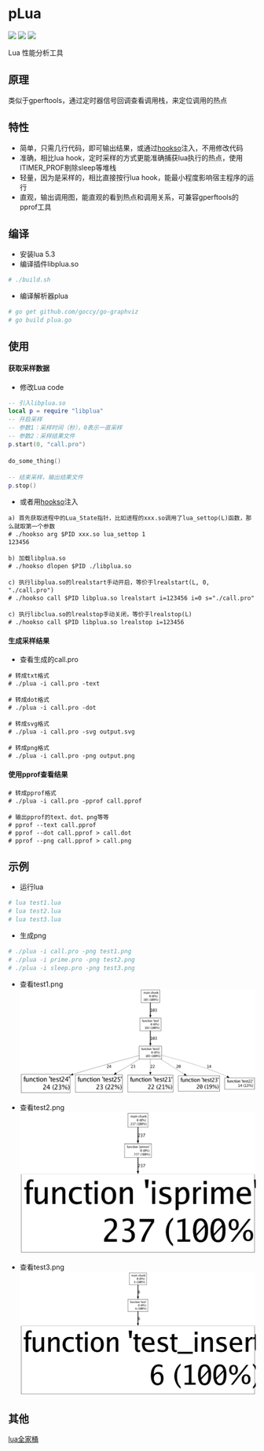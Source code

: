 # pLua

[<img src="https://img.shields.io/github/license/esrrhs/pLua">](https://github.com/esrrhs/pLua)
[<img src="https://img.shields.io/github/languages/top/esrrhs/pLua">](https://github.com/esrrhs/pLua)
[<img src="https://img.shields.io/github/actions/workflow/status/esrrhs/pLua/ccpp.yml?branch=master">](https://github.com/esrrhs/pLua/actions)

Lua 性能分析工具

## 原理
类似于gperftools，通过定时器信号回调查看调用栈，来定位调用的热点

## 特性
- 简单，只需几行代码，即可输出结果，或通过[hookso](https://github.com/esrrhs/hookso)注入，不用修改代码
- 准确，相比lua hook，定时采样的方式更能准确捕获lua执行的热点，使用ITIMER_PROF剔除sleep等堆栈
- 轻量，因为是采样的，相比直接按行lua hook，能最小程度影响宿主程序的运行
- 直观，输出调用图，能直观的看到热点和调用关系，可兼容gperftools的pprof工具

## 编译
* 安装lua 5.3
* 编译插件libplua.so
``` bash
# ./build.sh
```
* 编译解析器plua
``` bash
# go get github.com/goccy/go-graphviz
# go build plua.go
```

## 使用
#### 获取采样数据
* 修改Lua code
``` lua
-- 引入libplua.so
local p = require "libplua"
-- 开启采样
-- 参数1：采样时间（秒），0表示一直采样
-- 参数2：采样结果文件
p.start(0, "call.pro")

do_some_thing()

-- 结束采样，输出结果文件
p.stop()

```
* 或者用[hookso](https://github.com/esrrhs/hookso)注入
```
a) 首先获取进程中的Lua_State指针，比如进程的xxx.so调用了lua_settop(L)函数，那么就取第一个参数
# ./hookso arg $PID xxx.so lua_settop 1 
123456

b) 加载libplua.so
# ./hookso dlopen $PID ./libplua.so

c) 执行libplua.so的lrealstart手动开启，等价于lrealstart(L, 0, "./call.pro")
# ./hookso call $PID libplua.so lrealstart i=123456 i=0 s="./call.pro"

c) 执行libclua.so的lrealstop手动关闭，等价于lrealstop(L)
# ./hookso call $PID libplua.so lrealstop i=123456
```
#### 生成采样结果
* 查看生成的call.pro
```
# 转成txt格式
# ./plua -i call.pro -text

# 转成dot格式
# ./plua -i call.pro -dot

# 转成svg格式
# ./plua -i call.pro -svg output.svg

# 转成png格式
# ./plua -i call.pro -png output.png
```
#### 使用pprof查看结果
```
# 转成pprof格式
# ./plua -i call.pro -pprof call.pprof

# 输出pprof的text、dot、png等等
# pprof --text call.pprof
# pprof --dot call.pprof > call.dot
# pprof --png call.pprof > call.png
```

## 示例
* 运行lua
```bash
# lua test1.lua
# lua test2.lua
# lua test3.lua
```
* 生成png
```bash
# ./plua -i call.pro -png test1.png
# ./plua -i prime.pro -png test2.png
# ./plua -i sleep.pro -png test3.png
```

* 查看test1.png
![image](test/test1.png)

* 查看test2.png
![image](test/test2.png)
  
* 查看test3.png
![image](test/test3.png)

## 其他
[lua全家桶](https://github.com/esrrhs/lua-family-bucket)
